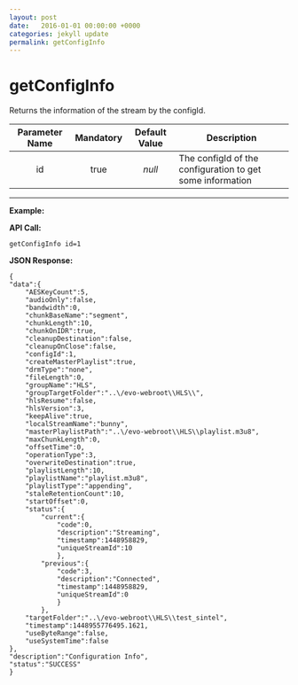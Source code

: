 ```yaml
---
layout: post
date:   2016-01-01 00:00:00 +0000
categories: jekyll update
permalink: getConfigInfo
---
```


# getConfigInfo

Returns the information of the stream by the configId.

| **Parameter Name** | **Mandatory** | **Default Value** | **Description**                          |
| :----------------: | :-----------: | :---------------: | ---------------------------------------- |
|         id         |     true      |      *null*       | The configId of the configuration to get some information |

------

**Example:**

**API Call:**

``` 
getConfigInfo id=1
```

**JSON Response:**

``` 
{
"data":{
    "AESKeyCount":5,
    "audioOnly":false,
    "bandwidth":0,
    "chunkBaseName":"segment",
    "chunkLength":10,
    "chunkOnIDR":true,
    "cleanupDestination":false,
    "cleanupOnClose":false,
    "configId":1,
    "createMasterPlaylist":true,
    "drmType":"none",
    "fileLength":0,
    "groupName":"HLS",
    "groupTargetFolder":"..\/evo-webroot\\HLS\\",
    "hlsResume":false,
    "hlsVersion":3,
    "keepAlive":true,
    "localStreamName":"bunny",
    "masterPlaylistPath":"..\/evo-webroot\\HLS\\playlist.m3u8",
    "maxChunkLength":0,
    "offsetTime":0,
    "operationType":3,
    "overwriteDestination":true,
    "playlistLength":10,
    "playlistName":"playlist.m3u8",
    "playlistType":"appending",
    "staleRetentionCount":10,
    "startOffset":0,
    "status":{
        "current":{
            "code":0,
            "description":"Streaming",
            "timestamp":1448958829,
            "uniqueStreamId":10
            },
        "previous":{
            "code":3,
            "description":"Connected",
            "timestamp":1448958829,
            "uniqueStreamId":0
            }
        },
    "targetFolder":"..\/evo-webroot\\HLS\\test_sintel",
    "timestamp":1448955776495.1621,
    "useByteRange":false,
    "useSystemTime":false
},
"description":"Configuration Info",
"status":"SUCCESS"
}
```
